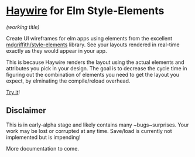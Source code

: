 # [Haywire](https://colinhunt.github.io/se-mockup/) for Elm Style-Elements
*(working title)*

Create UI wireframes for elm apps using elements from the excellent 
[mdgriffith/style-elements](http://package.elm-lang.org/packages/mdgriffith/style-elements/4.3.0/) library.
See your layouts rendered in real-time exactly as they would appear in your app.

This is because Haywire renders the layout using the actual elements and attributes you pick in your design.
The goal is to decrease the cycle time in figuring out the combination of elements you need to get the layout you expect,
by elminating the compile/reload overhead.

[Try it](https://colinhunt.github.io/se-mockup/)!

## Disclaimer
This is in early-alpha stage and likely contains many ~bugs~surprises.
Your work may be lost or corrupted at any time. 
Save/load is currently not implemented but is impending!

More documentation to come.
